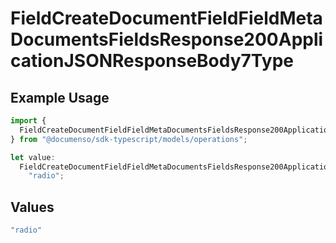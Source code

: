# FieldCreateDocumentFieldFieldMetaDocumentsFieldsResponse200ApplicationJSONResponseBody7Type

## Example Usage

```typescript
import {
  FieldCreateDocumentFieldFieldMetaDocumentsFieldsResponse200ApplicationJSONResponseBody7Type,
} from "@documenso/sdk-typescript/models/operations";

let value:
  FieldCreateDocumentFieldFieldMetaDocumentsFieldsResponse200ApplicationJSONResponseBody7Type =
    "radio";
```

## Values

```typescript
"radio"
```